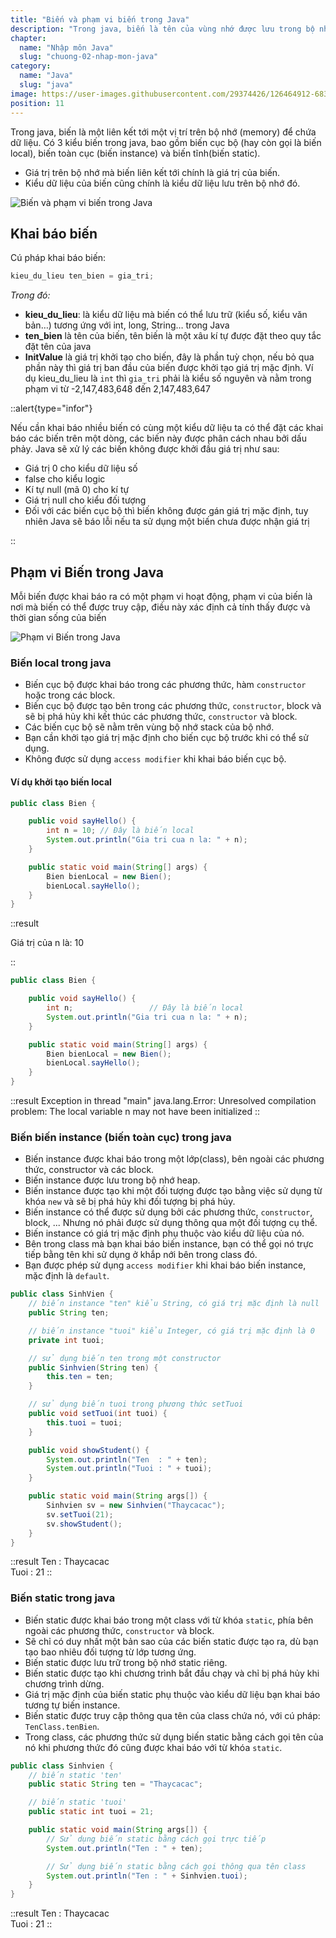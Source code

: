 ```yaml
---
title: "Biến và phạm vi biến trong Java"
description: "Trong java, biến là tên của vùng nhớ được lưu trong bộ nhớ stack. Có 3 kiểu biến trong java, bao gồm biến cục bộ (hay còn gọi là biến local), biến toàn cục (biến instance) và biến tĩnh(biến static)."
chapter:
  name: "Nhập môn Java"
  slug: "chuong-02-nhap-mon-java"
category:
  name: "Java"
  slug: "java"
image: https://user-images.githubusercontent.com/29374426/126464912-683c218b-737b-4076-abaa-6b6e406b8121.png
position: 11
---
```


Trong java, biến là một liên kết tới một vị trí trên bộ nhớ (memory) để chứa dữ liệu. Có 3 kiểu biến trong java, bao gồm biến cục bộ (hay còn gọi là biến local), biến toàn cục (biến instance) và biến tĩnh(biến static).

- Giá trị trên bộ nhớ mà biến liên kết tới chính là giá trị của biến.
- Kiểu dữ liệu của biến cũng chính là kiểu dữ liệu lưu trên bộ nhớ đó.

![Biến và phạm vi biến trong Java](https://user-images.githubusercontent.com/29374426/126464912-683c218b-737b-4076-abaa-6b6e406b8121.png)

## Khai báo biến

Cú pháp khai báo biến:

```java
kieu_du_lieu ten_bien = gia_tri;
```

_Trong đó:_

- **kieu_du_lieu**: là kiểu dữ liệu mà biến có thể lưu trữ (kiểu số, kiểu văn bản…) tương ứng với int, long, String… trong Java
- **ten_bien** là tên của biến, tên biến là một xâu kí tự được đặt theo quy tắc đặt tên của java
- **InitValue** là giá trị khởi tạo cho biến, đây là phần tuỳ chọn, nếu bỏ qua phần này thì giá trị ban đầu của biến được khởi tạo giá trị mặc định. Ví dụ kieu_du_lieu là `int` thì `gia_tri` phải là kiểu số nguyên và nằm trong phạm vi từ -2,147,483,648 đến 2,147,483,647

::alert{type="infor"}

Nếu cần khai báo nhiều biến có cùng một kiểu dữ liệu ta có thể đặt các khai báo các biến trên một dòng, các biến này được phân cách nhau bởi dấu phảy. Java sẽ xử lý các biến không được khởi đầu giá trị như sau:</p>

- Giá trị 0 cho kiểu dữ liệu số
- false cho kiểu logic
- Kí tự null (mã 0) cho kí tự
- Giá trị null cho kiểu đối tượng
- Đối với các biến cục bộ thì biến không được gán giá trị mặc định, tuy nhiên Java sẽ báo lỗi nếu ta sử dụng một biến chưa được nhận giá trị

::

## Phạm vi Biến trong Java

Mỗi biến được khai báo ra có một phạm vi hoạt động, phạm vi của biến là nơi mà biến có thể được truy cập, điều này xác định cả tính thấy được và thời gian sống của biến

![Phạm vi Biến trong Java](https://user-images.githubusercontent.com/29374426/124429210-caf84300-dd97-11eb-8136-6282d64bb1ad.png)

### Biến local trong java

- Biến cục bộ được khai báo trong các phương thức, hàm `constructor` hoặc trong các block.
- Biến cục bộ được tạo bên trong các phương thức, `constructor`, block và sẽ bị phá hủy khi kết thúc các phương thức, `constructor` và block.
- Các biến cục bộ sẽ nằm trên vùng bộ nhớ stack của bộ nhớ.
- Bạn cần khởi tạo giá trị mặc định cho biến cục bộ trước khi có thể sử dụng.
- Không được sử dụng `access modifier` khi khai báo biến cục bộ.

#### Ví dụ khởi tạo biến local

```java
public class Bien {

    public void sayHello() {
        int n = 10; // Đây là biến local
        System.out.println("Gia tri cua n la: " + n);
    }

    public static void main(String[] args) {
        Bien bienLocal = new Bien();
        bienLocal.sayHello();
    }
}
```

::result

Giá trị của n là: 10

::

```java
public class Bien {

    public void sayHello() {
        int n;                 // Đây là biến local
        System.out.println("Gia tri cua n la: " + n);
    }

    public static void main(String[] args) {
        Bien bienLocal = new Bien();
        bienLocal.sayHello();
    }
}
```

::result
Exception in thread "main" java.lang.Error: Unresolved compilation problem: The local variable n may not have been initialized
::

### Biến biến instance (biến toàn cục) trong java

- Biến instance được khai báo trong một lớp(class), bên ngoài các phương thức, constructor và các block.
- Biến instance được lưu trong bộ nhớ heap.
- Biến instance được tạo khi một đối tượng được tạo bằng việc sử dụng từ khóa `new` và sẽ bị phá hủy khi đối tượng bị phá hủy.
- Biến instance có thể được sử dụng bởi các phương thức, `constructor`, block, ... Nhưng nó phải được sử dụng thông qua một đối tượng cụ thể.
- Biến instance có giá trị mặc định phụ thuộc vào kiểu dữ liệu của nó.
- Bên trong class mà bạn khai báo biến instance, bạn có thể gọi nó trực tiếp bằng tên khi sử dụng ở khắp nới bên trong class đó.
- Bạn được phép sử dụng `access modifier` khi khai báo biến instance, mặc định là `default`.

```java
public class SinhVien {
    // biến instance "ten" kiểu String, có giá trị mặc định là null
    public String ten;

    // biến instance "tuoi" kiểu Integer, có giá trị mặc định là 0
    private int tuoi;

    // sử dụng biến ten trong một constructor
    public Sinhvien(String ten) {
        this.ten = ten;
    }

    // sử dụng biến tuoi trong phương thức setTuoi
    public void setTuoi(int tuoi) {
        this.tuoi = tuoi;
    }

    public void showStudent() {
        System.out.println("Ten  : " + ten);
        System.out.println("Tuoi : " + tuoi);
    }

    public static void main(String args[]) {
        Sinhvien sv = new Sinhvien("Thaycacac");
        sv.setTuoi(21);
        sv.showStudent();
    }
}
```

::result
Ten : Thaycacac<br/>
Tuoi : 21
::

### Biến static trong java

- Biến static được khai báo trong một class với từ khóa `static`, phía bên ngoài các phương thức, `constructor` và block.
- Sẽ chỉ có duy nhất một bản sao của các biến static được tạo ra, dù bạn tạo bao nhiêu đối tượng từ lớp tương ứng.
- Biến static được lưu trữ trong bộ nhớ static riêng.
- Biến static được tạo khi chương trình bắt đầu chạy và chỉ bị phá hủy khi chương trình dừng.
- Giá trị mặc định của biến static phụ thuộc vào kiểu dữ liệu bạn khai báo tương tự biến instance.
- Biến static được truy cập thông qua tên của class chứa nó, với cú pháp: `TenClass.tenBien`.
- Trong class, các phương thức sử dụng biến static bằng cách gọi tên của nó khi phương thức đó cũng được khai báo với từ khóa `static`.

```java
public class Sinhvien {
    // biến static 'ten'
    public static String ten = "Thaycacac";

    // biến static 'tuoi'
    public static int tuoi = 21;

    public static void main(String args[]) {
        // Sử dụng biến static bằng cách gọi trực tiếp
        System.out.println("Ten : " + ten);

        // Sử dụng biến static bằng cách gọi thông qua tên class
        System.out.println("Ten : " + Sinhvien.tuoi);
    }
}
```

::result
Ten : Thaycacac<br/>
Tuoi : 21
::
